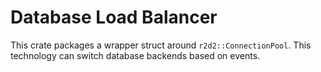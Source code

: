 # Database Load Balancer

This crate packages a wrapper struct around `r2d2::ConnectionPool`. This
technology can switch database backends based on events.

